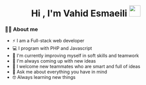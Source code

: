 <h1 align="center">Hi , I'm Vahid Esmaeili <img src="https://media.giphy.com/media/hvRJCLFzcasrR4ia7z/giphy.gif" width="35"></h1>



### :sassy_man: About me
- ⚡ I am a Full-stack web developer
- 💻 I program with PHP and Javascript
- 🌱 I'm currently improving myself in soft skills and teamwork
- 🤔 I'm always coming up with new ideas
- 👯 I welcome new teammates who are smart and full of ideas
- 💬 Ask me about everything you have in mind
- 🤓 Always learning new things


